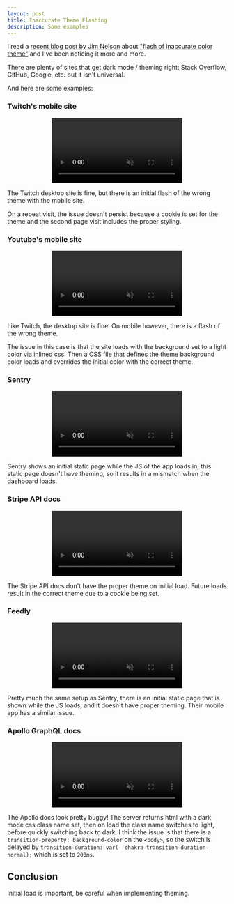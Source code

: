 ```yaml
---
layout: post
title: Inaccurate Theme Flashing
description: Some examples
---
```



I read a [recent blog post by Jim Nelson](https://blog.jim-nielsen.com/2022/avoiding-flash-of-inaccurate-theme-color/) about ["flash of inaccurate color theme"](https://css-tricks.com/flash-of-inaccurate-color-theme-fart/) and I've been noticing it more and more.

There are plenty of sites that get dark mode / theming right: Stack Overflow,
GitHub, Google, etc. but it isn't universal.

And here are some examples:

### Twitch's mobile site

<video src="/assets/theme-mobile-twitch.mp4" playsinline muted loop controls style="display: block; margin-left: auto; margin-right: auto; max-height: 500px; max-width: 100%"></video>

The Twitch desktop site is fine, but there is an initial flash of the wrong
theme with the mobile site.

On a repeat visit, the issue doesn't persist because a cookie is set for the
theme and the second page visit includes the proper styling.

### Youtube's mobile site

<video src="/assets/theme-mobile-youtube.mp4" playsinline muted loop controls style="display: block; margin-left: auto; margin-right: auto; max-height: 500px; max-width: 100%"></video>

Like Twitch, the desktop site is fine. On mobile however, there is a flash of the wrong theme.

The issue in this case is that the site loads with the background set to a light color
via inlined css. Then a CSS file that defines the theme background color
loads and overrides the initial color with the correct theme.

### Sentry

<video src="/assets/theme-sentry.mp4" playsinline muted loop controls style="display: block; margin-left: auto; margin-right: auto; max-height: 500px; max-width: 100%"></video>

Sentry shows an initial static page while the JS of the app loads in, this
static page doesn't have theming, so it results in a mismatch when the
dashboard loads.

### Stripe API docs

<video src="/assets/theme-stripe-api-docs.mp4" playsinline muted loop controls style="display: block; margin-left: auto; margin-right: auto; max-height: 500px; max-width: 100%"></video>

The Stripe API docs don't have the proper theme on initial load. Future loads
result in the correct theme due to a cookie being set.

### Feedly

<video src="/assets/theme-feedly.mp4" playsinline muted loop controls style="display: block; margin-left: auto; margin-right: auto; max-height: 500px; max-width: 100%"></video>

Pretty much the same setup as Sentry, there is an initial static page that is
shown while the JS loads, and it doesn't have proper theming. Their mobile app
has a similar issue.

### Apollo GraphQL docs

<video src="/assets/theme-apollo-graphql-docs.mp4" playsinline muted loop controls style="display: block; margin-left: auto; margin-right: auto; max-height: 500px; max-width: 100%"></video>

The Apollo docs look pretty buggy! The server returns html with a dark mode css
class name set, then on load the class name switches to light, before quickly
switching back to dark. I think the issue is that there is a
`transition-property: background-color` on the `<body>`, so the switch is delayed
by `transition-duration: var(--chakra-transition-duration-normal);` which is
set to `200ms`.


## Conclusion

Initial load is important, be careful when implementing theming.

